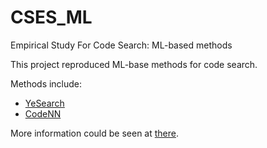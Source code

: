 # CSES_ML
Empirical Study For Code Search: ML-based methods

This project reproduced ML-base methods for code search.

Methods include:

* [YeSearch](https://github.com/BASE-LAB-SJTU/CSES_ML/wiki/YeSearch)
* [CodeNN](https://github.com/BASE-LAB-SJTU/CSES_ML/wiki/CodeNN)

More information could be seen at [there](https://github.com/BASE-LAB-SJTU/CSES_ML/wiki).
